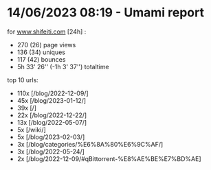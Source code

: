 # 14/06/2023 08:19 - Umami report
for www.shifeiti.com [24h] :

 - 270 (26) page views
 - 136 (34) uniques
 - 117 (42) bounces
 - 5h 33' 26'' (-1h 3' 37'') totaltime


top 10 urls:
 - 110x [/blog/2022-12-09/]
 - 45x [/blog/2023-01-12/]
 - 39x [/]
 - 22x [/blog/2022-12-22/]
 - 13x [/blog/2022-05-07/]
 - 5x [/wiki/]
 - 5x [/blog/2023-02-03/]
 - 3x [/blog/categories/%E6%8A%80%E6%9C%AF/]
 - 3x [/blog/2022-05-24/]
 - 2x [/blog/2022-12-09/#qBittorrent-%E8%AE%BE%E7%BD%AE]


